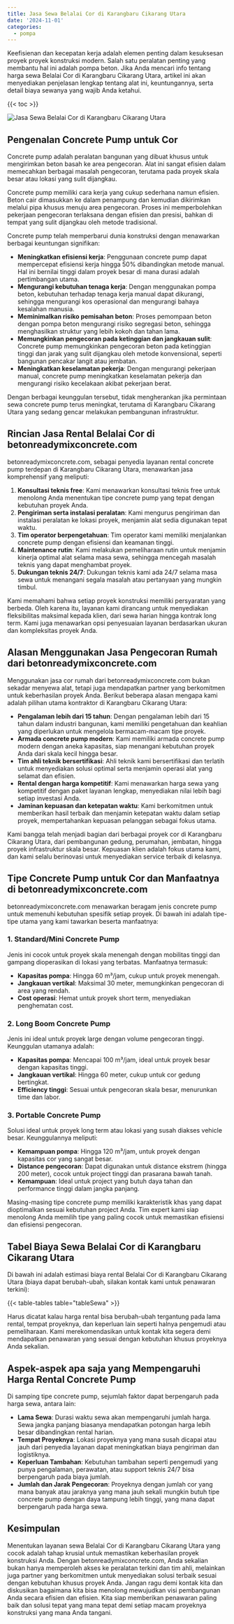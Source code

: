 ```yaml
---
title: Jasa Sewa Belalai Cor di Karangbaru Cikarang Utara
date: '2024-11-01'
categories:
  - pompa
---
```


Keefisienan dan kecepatan kerja adalah elemen penting dalam kesuksesan proyek proyek konstruksi modern. Salah satu peralatan penting yang membantu hal ini adalah pompa beton. Jika Anda mencari info tentang harga sewa Belalai Cor di Karangbaru Cikarang Utara, artikel ini akan menyediakan penjelasan lengkap tentang alat ini, keuntungannya, serta detail biaya sewanya yang wajib Anda ketahui.

{{< toc >}}

![Jasa Sewa Belalai Cor di Karangbaru Cikarang Utara](https://betoncor8.github.io/pump/concrete-pump%20(4).png)

## Pengenalan Concrete Pump untuk Cor

Concrete pump adalah peralatan bangunan yang dibuat khusus untuk mengirimkan beton basah ke area pengecoran. Alat ini sangat efisien dalam memecahkan berbagai masalah pengecoran, terutama pada proyek skala besar atau lokasi yang sulit dijangkau.

Concrete pump memiliki cara kerja yang cukup sederhana namun efisien. Beton cair dimasukkan ke dalam penampung dan kemudian dikirimkan melalui pipa khusus menuju area pengecoran. Proses ini memperbolehkan pekerjaan pengecoran terlaksana dengan efisien dan presisi, bahkan di tempat yang sulit dijangkau oleh metode tradisional.

Concrete pump telah memperbarui dunia konstruksi dengan menawarkan berbagai keuntungan signifikan:

- **Meningkatkan efisiensi kerja**: Penggunaan concrete pump dapat mempercepat efisiensi kerja hingga 50% dibandingkan metode manual. Hal ini bernilai tinggi dalam proyek besar di mana durasi adalah pertimbangan utama.
- **Mengurangi kebutuhan tenaga kerja**: Dengan menggunakan pompa beton, kebutuhan terhadap tenaga kerja manual dapat dikurangi, sehingga mengurangi kos operasional dan mengurangi bahaya kesalahan manusia.
- **Meminimalkan risiko pemisahan beton**: Proses pemompaan beton dengan pompa beton mengurangi risiko segregasi beton, sehingga menghasilkan struktur yang lebih kokoh dan tahan lama.
- **Memungkinkan pengecoran pada ketinggian dan jangkauan sulit**: Concrete pump memungkinkan pengecoran beton pada ketinggian tinggi dan jarak yang sulit dijangkau oleh metode konvensional, seperti bangunan pencakar langit atau jembatan.
- **Meningkatkan keselamatan pekerja**: Dengan mengurangi pekerjaan manual, concrete pump meningkatkan keselamatan pekerja dan mengurangi risiko kecelakaan akibat pekerjaan berat.

Dengan berbagai keunggulan tersebut, tidak mengherankan jika permintaan sewa concrete pump terus meningkat, terutama di Karangbaru Cikarang Utara yang sedang gencar melakukan pembangunan infrastruktur.

## Rincian Jasa Rental Belalai Cor di betonreadymixconcrete.com

betonreadymixconcrete.com, sebagai penyedia layanan rental concrete pump terdepan di Karangbaru Cikarang Utara, menawarkan jasa komprehensif yang meliputi:

1. **Konsultasi teknis free**: Kami menawarkan konsultasi teknis free untuk menolong Anda menentukan tipe concrete pump yang tepat dengan kebutuhan proyek Anda.
2. **Pengiriman serta instalasi peralatan**: Kami mengurus pengiriman dan instalasi peralatan ke lokasi proyek, menjamin alat sedia digunakan tepat waktu.
3. **Tim operator berpengetahuan**: Tim operator kami memiliki menjalankan concrete pump dengan efisiensi dan keamanan tinggi.
4. **Maintenance rutin**: Kami melakukan pemeliharaan rutin untuk menjamin kinerja optimal alat selama masa sewa, sehingga mencegah masalah teknis yang dapat menghambat proyek.
5. **Dukungan teknis 24/7**: Dukungan teknis kami ada 24/7 selama masa sewa untuk menangani segala masalah atau pertanyaan yang mungkin timbul.

Kami memahami bahwa setiap proyek konstruksi memiliki persyaratan yang berbeda. Oleh karena itu, layanan kami dirancang untuk menyediakan fleksibilitas maksimal kepada klien, dari sewa harian hingga kontrak long term. Kami juga menawarkan opsi penyesuaian layanan berdasarkan ukuran dan kompleksitas proyek Anda.

## Alasan Menggunakan Jasa Pengecoran Rumah dari betonreadymixconcrete.com

Menggunakan jasa cor rumah dari betonreadymixconcrete.com bukan sekadar menyewa alat, tetapi juga mendapatkan partner yang berkomitmen untuk keberhasilan proyek Anda. Berikut beberapa alasan mengapa kami adalah pilihan utama kontraktor di Karangbaru Cikarang Utara:

- **Pengalaman lebih dari 15 tahun**: Dengan pengalaman lebih dari 15 tahun dalam industri bangunan, kami memiliki pengetahuan dan keahlian yang diperlukan untuk mengelola bermacam-macam tipe proyek.
- **Armada concrete pump modern**: Kami memiliki armada concrete pump modern dengan aneka kapasitas, siap menangani kebutuhan proyek Anda dari skala kecil hingga besar.
- **Tim ahli teknik bersertifikasi**: Ahli teknik kami bersertifikasi dan terlatih untuk menyediakan solusi optimal serta menjamin operasi alat yang selamat dan efisien.
- **Rental dengan harga kompetitif**: Kami menawarkan harga sewa yang kompetitif dengan paket layanan lengkap, menyediakan nilai lebih bagi setiap investasi Anda.
- **Jaminan kepuasan dan ketepatan waktu**: Kami berkomitmen untuk memberikan hasil terbaik dan menjamin ketepatan waktu dalam setiap proyek, mempertahankan kepuasan pelanggan sebagai fokus utama.

Kami bangga telah menjadi bagian dari berbagai proyek cor di Karangbaru Cikarang Utara, dari pembangunan gedung, perumahan, jembatan, hingga proyek infrastruktur skala besar. Kepuasan klien adalah fokus utama kami, dan kami selalu berinovasi untuk menyediakan service terbaik di kelasnya.

## Tipe Concrete Pump untuk Cor dan Manfaatnya di betonreadymixconcrete.com

betonreadymixconcrete.com menawarkan beragam jenis concrete pump untuk memenuhi kebutuhan spesifik setiap proyek. Di bawah ini adalah tipe-tipe utama yang kami tawarkan beserta manfaatnya:

### 1\. Standard/Mini Concrete Pump

Jenis ini cocok untuk proyek skala menengah dengan mobilitas tinggi dan gampang dioperasikan di lokasi yang terbatas. Manfaatnya termasuk:

- **Kapasitas pompa**: Hingga 60 m³/jam, cukup untuk proyek menengah.
- **Jangkauan vertikal**: Maksimal 30 meter, memungkinkan pengecoran di area yang rendah.
- **Cost operasi**: Hemat untuk proyek short term, menyediakan penghematan cost.

### 2\. Long Boom Concrete Pump

Jenis ini ideal untuk proyek large dengan volume pengecoran tinggi. Keunggulan utamanya adalah:

- **Kapasitas pompa**: Mencapai 100 m³/jam, ideal untuk proyek besar dengan kapasitas tinggi.
- **Jangkauan vertikal**: Hingga 60 meter, cukup untuk cor gedung bertingkat.
- **Efficiency tinggi**: Sesuai untuk pengecoran skala besar, menurunkan time dan labor.

### 3\. Portable Concrete Pump

Solusi ideal untuk proyek long term atau lokasi yang susah diakses vehicle besar. Keunggulannya meliputi:

- **Kemampuan pompa**: Hingga 120 m³/jam, untuk proyek dengan kapasitas cor yang sangat besar.
- **Distance pengecoran**: Dapat digunakan untuk distance ekstrem (hingga 200 meter), cocok untuk project tinggi dan prasarana bawah tanah.
- **Kemampuan**: Ideal untuk project yang butuh daya tahan dan performance tinggi dalam jangka panjang.

Masing-masing tipe concrete pump memiliki karakteristik khas yang dapat dioptimalkan sesuai kebutuhan project Anda. Tim expert kami siap menolong Anda memilih tipe yang paling cocok untuk memastikan efisiensi dan efisiensi pengecoran.

## Tabel Biaya Sewa Belalai Cor di Karangbaru Cikarang Utara

Di bawah ini adalah estimasi biaya rental Belalai Cor di Karangbaru Cikarang Utara (biaya dapat berubah-ubah, silakan kontak kami untuk penawaran terkini):

{{< table-tables table="tableSewa" >}}

Harus dicatat kalau harga rental bisa berubah-ubah tergantung pada lama rental, tempat proyeknya, dan keperluan lain seperti halnya pengemudi atau pemeliharaan. Kami merekomendasikan untuk kontak kita segera demi mendapatkan penawaran yang sesuai dengan kebutuhan khusus proyeknya Anda sekalian.

## Aspek-aspek apa saja yang Mempengaruhi Harga Rental Concrete Pump

Di samping tipe concrete pump, sejumlah faktor dapat berpengaruh pada harga sewa, antara lain:

- **Lama Sewa**: Durasi waktu sewa akan mempengaruhi jumlah harga. Sewa jangka panjang biasanya mendapatkan potongan harga lebih besar dibandingkan rental harian.
- **Tempat Proyeknya**: Lokasi proyeknya yang mana susah dicapai atau jauh dari penyedia layanan dapat meningkatkan biaya pengiriman dan logistiknya.
- **Keperluan Tambahan**: Kebutuhan tambahan seperti pengemudi yang punya pengalaman, perawatan, atau support teknis 24/7 bisa berpengaruh pada biaya jumlah.
- **Jumlah dan Jarak Pengecoran**: Proyeknya dengan jumlah cor yang mana banyak atau jaraknya yang mana jauh sekali mungkin butuh tipe concrete pump dengan daya tampung lebih tinggi, yang mana dapat berpengaruh pada harga sewa.

## Kesimpulan

Menentukan layanan sewa Belalai Cor di Karangbaru Cikarang Utara yang cocok adalah tahap krusial untuk memastikan keberhasilan proyek konstruksi Anda. Dengan betonreadymixconcrete.com, Anda sekalian bukan hanya memperoleh akses ke peralatan terkini dan tim ahli, melainkan juga partner yang berkomitmen untuk menyediakan solusi terbaik sesuai dengan kebutuhan khusus proyek Anda. Jangan ragu demi kontak kita dan diskusikan bagaimana kita bisa menolong mewujudkan visi pembangunan Anda secara efisien dan efisien. Kita siap memberikan penawaran paling baik dan solusi tepat yang mana tepat demi setiap macam proyeknya konstruksi yang mana Anda tangani.

